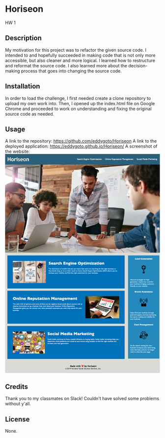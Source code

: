 # Horiseon

HW 1

## Description

My motivation for this project was to refactor the given source code. I intended to and hopefully succeeded in making code that is not only more accessible, but also cleaner and more logical. I learned how to restructure and reformat the source code. I also learned more about the decision-making process that goes into changing the source code.

## Installation

In order to load the challenge, I first needed create a clone repository to upload my own work into. Then, I opened up the index.html file on Google Chrome and proceeded to work on understanding and fixing the original source code as needed.

## Usage

A link to the repository: https://github.com/eddygoto/Horiseon
A link to the deployed application: https://eddygoto.github.io/Horiseon/
A screenshot of the website: ![Screenshot of Horiseon](./02-Challenge/Develop/assets/images/Horiseon_Complete.png)

## Credits

Thank you to my classmates on Slack! Couldn't have solved some problems without y'all.

## License

None.
